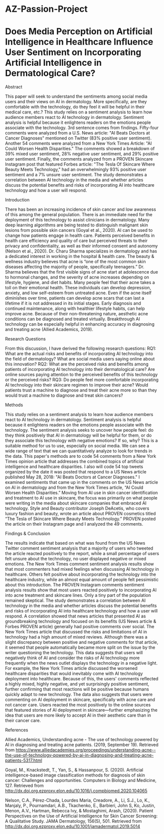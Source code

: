 # AZ-Passion-Project

# Does Media Perception on Artificial Intelligence in Healthcare Influence User Sentiment on Incorporating Artificial Intelligence in Dermatological Care?

Abstract

This paper will seek to understand the sentiments among social media users and their views on AI in dermatology. More specifically, are they comfortable with the technology, do they feel it will be helpful in their medical care, etc.? This study relies on a sentiment analysis to learn how audience members react to AI technology in dermatology. Sentiment analysis is helpful because it enlightens readers on the emotions people associate with the technology. 3rd sentence comes from findings. Fifty-four comments were analyzed from a U.S. News article: "AI Beats Doctors at Cancer Diagnoses" mentioned on Twitter (83% positive user sentiment). Another 54 comments were analyzed from a New York Times Article: "AI Could Worsen Health Disparities." The comments showed a breakdown of 39% mixed user sentiment, 28% negative user sentiment, and 29% positive user sentiment. Finally, the comments analyzed from a PROVEN Skincare Instagram post that featured Forbes article: "The Tesla Of Skincare Where Beauty Meets Technology," had an overwhelmingly 93% positive user sentiment and a 7% unsure user sentiment. The study demonstrates a correlation between AI technology in the media and whether articles discuss the potential benefits and risks of incorporating AI into healthcare technology and how a user will respond.

Introduction

There has been an increasing incidence of skin cancer and low awareness of this among the general population. There is an immediate need for the deployment of this technology to assist clinicians in dermatology. Many deep learning algorithms are being tested to distinguish malignant skin lesions from possible skin cancers (Goyal et al., 2020). AI can be used to change how patients engage in health care. Patients perceived benefits in health care efficiency and quality of care but perceived threats to their privacy and confidentiality, as well as their informed consent and autonomy (Nelson et al., 2020). Dr. Charu Sharma specializes in dermatology and has a dedicated interest in working in the hospital & health care. The beauty & wellness industry believes that acne is “one of the most common skin diseases affecting the majority of people, specifically teenagers.” Dr. Sharma believes that the first visible signs of acne start at adolescence due to hormonal changes, and the severity of acne increases depending on lifestyle, hygiene, and diet habits. Many people feel that their acne takes a toll on their emotional health. These individuals can develop depression, anxiety, and low self-esteem from untreated acne. Even if the acne itself diminishes over time, patients can develop acne scars that can last a lifetime if it is not addressed in its initial stages. Early diagnosis and continued maintenance, along with healthier lifestyle habits, can help improve acne. Because of their non-threatening nature, aesthetic acne conditions can be diagnosed and treated virtually. Breakthrough AI technology can be especially helpful in enhancing accuracy in diagnosing and treating acne (Allied Academics, 2019).

Research Questions

From this discussion, I have derived the following research questions: RQ1: What are the actual risks and benefits of incorporating AI technology into the field of dermatology? What are social media users saying online about this innovation?
RQ2: What are the perceived risks and benefits among patients of incorporating AI technology into their dermatological care? Are online sources paying attention to the perceived benefits of this technology or the perceived risks? RQ3: Do people feel more comfortable incorporating AI technology into their skincare regimen to improve their acne? Would patients trust a machine to diagnose and treat their acne more so than they would trust a machine to diagnose and treat skin cancers?

Methods

This study relies on a sentiment analysis to learn how audience members react to AI technology in dermatology. Sentiment analysis is helpful because it enlightens readers on the emotions people associate with the technology. The sentiment analysis seeks to uncover how people feel: do they think positively that AI in dermatology will be helpful for them, or do they associate this technology with negative emotions? If so, why? This is a suitable method for us to use, especially on social media. We can see a wide range of text that we can quantitatively analyze to look for trends in the data. This paper's methods are to code 54 comments from a New York Times opinion article that addresses the combined topics of artificial intelligence and healthcare disparities. I also will code 54 top tweets organized by the date it was posted that respond to a US News article published May 28, 2018: "AI Beats Doctors at Cancer Diagnoses." I examined sentiments that came up in the comments on the US News article on AI in dermatology and from the New York Times article, “AI Could Worsen Health Disparities.” Moving from AI use in skin cancer identification and treatment to AI use in skincare, the focus was primarily on what people were writing in the media about skincare companies that embraced AI technology. Style and Beauty contributor Joseph DeAcetis, who covers luxury fashion and beauty, wrote an article about PROVEN cosmetics titled “The Tesla of Skincare Where Beauty Meets Technology.” PROVEN posted the article on their Instagram page and I analyzed the 49 comments.

Findings & Conclusion

The results indicate that based on what was found from the US News Twitter comment sentiment analysis that a majority of users who tweeted the article reacted positively to the report, while a small percentage of users felt unsure about the technology, no user displayed negative or mixed emotions. The New York Times comment sentiment analysis results show that most commenters had mixed feelings when discussing AI technology in healthcare. Others felt positive about incorporating the technology into the healthcare industry, while an almost equal amount of people felt pessimistic about this introduction. The PROVEN Instagram comments sentiment analysis results show that most users reacted positively to incorporating AI into acne treatment and skincare lines. Only a tiny part of the population remained skeptical. The study demonstrates a correlation between AI technology in the media and whether articles discuss the potential benefits and risks of incorporating AI into healthcare technology and how a user will respond. A correlation showed that news articles that presented AI as groundbreaking technology and focused on its benefits (US News article & Forbes PROVEN article) generally had positive comments over social. The New York Times article that discussed the risks and limitations of AI in technology had a high amount of mixed reviews. Although there was a slight discrepancy between positive and negative comments for that article, it seemed that people automatically became more split on the issue by the writer questioning the technology. This data suggests that users will negatively think of AI and consider the risks of AI technology more frequently when the news outlet displays the technology in a negative light. For example, the New York Times article discussed the worsened healthcare disparities that would inevitably come with AI technology deployment into healthcare. Because of this, the users' comments reflected a highly mixed, highly negative, and yet surprisingly positive sentiment, further confirming that most reactions will be positive because humans quickly adapt to new technology. The data also suggests that users were commenting on AI deployment in skincare, specifically with acne care and not cancer care. Users reacted the most positively to the online sources that featured stories of AI deployment in skincare—further emphasizing the idea that users are more likely to accept AI in their aesthetic care than in their cancer care.

References

Allied Academics, Understanding acne - The use of technology powered by AI in diagnosing and treating acne patients. (2019, September 19). Retrieved from https://www.alliedacademies.org/proceedings/understanding-acne--the-use-of-technology-powered-by-ai-in-diagnosing-and-treating-acne-patients-5317.html

Goyal, M., Knackstedt, T., Yan, S., & Hassanpour, S. (2020). Artificial intelligence-based image classification methods for diagnosis of skin cancer: Challenges and opportunities. Computers in Biology and Medicine, 127. Retrieved from http://dx.doi.org.ezproxy.elon.edu/10.1016/j.compbiomed.2020.104065

Nelson, C.A., Pérez-Chada, Lourdes Maria, Creadore, A., Li, S.J., Lo, K., Manjaly, P., Pournamdari, A.B., Tkachenko, E., Barbieri, John S, Ko, Justin, Menon, A.V., Hartman, Rebecca Ivy, & Mostaghimi, Arash, (2020). Patient Perspectives on the Use of Artificial Intelligence for Skin Cancer Screening: A Qualitative Study. JAMA Dermatology, 156(5), 501. Retrieved from http://dx.doi.org.ezproxy.elon.edu/10.1001/jamadermatol.2019.5014
